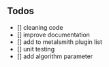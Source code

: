 ## Todos
- [] cleaning code
- [] improve documentation
- [] add to metalsmith plugin list
- [] unit testing
- [] add algorithm parameter
